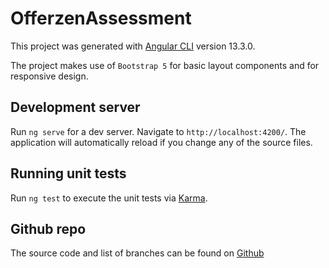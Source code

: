 # OfferzenAssessment

This project was generated with [Angular CLI](https://github.com/angular/angular-cli) version 13.3.0.

The project makes use of `Bootstrap 5` for basic layout components and for responsive design.

## Development server

Run `ng serve` for a dev server. Navigate to `http://localhost:4200/`. The application will automatically reload if you change any of the source files.


## Running unit tests

Run `ng test` to execute the unit tests via [Karma](https://karma-runner.github.io).


## Github repo

The source code and list of branches can be found on [Github](https://github.com/NeoTshoma/offerzen)
